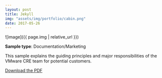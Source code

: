 ```yaml
---
layout: post
title: Jekyll
img: "assets/img/portfolio/cabin.png"
date: 2017-05-26
---
```

![image]({{ page.img | relative_url }})

**Sample type**: Documentation/Marketing

This sample explains the guiding principles and major responsibilities of the VMware CRE team for potential customers. 

[Download the PDF](link)